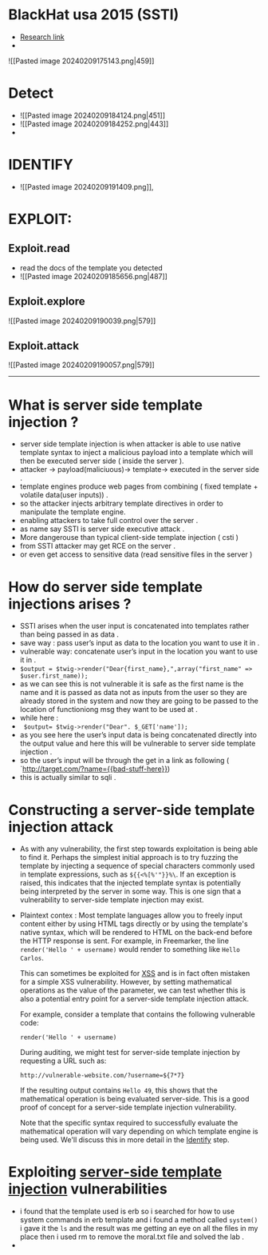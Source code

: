 # BlackHat usa 2015 (SSTI) 
- [Research link](https://portswigger.net/research/server-side-template-injection)
- 
![[Pasted image 20240209175143.png|459]]

# Detect
- ![[Pasted image 20240209184124.png|451]]
- ![[Pasted image 20240209184252.png|443]]
- 
# IDENTIFY
- ![[Pasted image 20240209191409.png]], 


# EXPLOIT:
## Exploit.read
- read the docs of the template you detected 
- ![[Pasted image 20240209185656.png|487]]
## Exploit.explore
![[Pasted image 20240209190039.png|579]]
## Exploit.attack
![[Pasted image 20240209190057.png|579]] 
- - - 
# What is server side template injection ? 
- server side template injection is when attacker is able to use native template syntax  to inject a malicious payload into a template which will then be executed server side ( inside the server ).
- attacker → payload(maliciuous)→ template→ executed in the server side .
- template engines   produce web pages from combining ( fixed template + volatile data(user inputs)) .
- so the attacker injects  arbitrary template directives  in order to manipulate the template engine. 
- enabling attackers to take full control over the server .  
- as name  say SSTI is server side executive attack . 
- More dangerouse than  typical client-side template injection ( csti )
- from SSTI attacker may get RCE  on the server . 
- or even get access to sensitive data (read sensitive files in the server )
# How do server side template injections arises ? 
- SSTI arises when the user input is concatenated into templates rather than being passed in as data . 
- save way : pass user’s input as data to the location you want to use it in . 
- vulnerable way: concatenate user’s input in the location you want to use it in . 
- `$output = $twig->render("Dear{first_name},",array("first_name" => $user.first_name));`
- as we can see  this is not vulnerable  it is safe as the first name is the name and it is passed as data not as inputs from the user so  they are already stored in the system and now they are going to be passed to the location of functioniong msg they want to be used at . 
- while here : 
- ` $output= $twig->render("Dear". $_GET['name']);`
- as you see here the user’s input data is being  concatenated directly into the  output value and here this will be vulnerable to server side template injection . 
- so the user’s input will  be through the get  in a link as following ( `http://target.com/?name={{bad-stuff-here}})
- this is actually similar to sqli .
#  Constructing a server-side template injection attack
- As with any vulnerability, the first step towards exploitation is being able to find it. Perhaps the simplest initial approach is to try fuzzing the template by injecting a sequence of special characters commonly used in template expressions, such as `${{<%[%'"}}%\`. If an exception is raised, this indicates that the injected template syntax is potentially being interpreted by the server in some way. This is one sign that a vulnerability to server-side template injection may exist.
- Plaintext contex : 
	Most template languages allow you to freely input content either by using HTML tags directly or by using the template's native syntax, which will be rendered to HTML on the back-end before the HTTP response is sent. For example, in Freemarker, the line `render('Hello ' + username)` would render to something like `Hello Carlos`.
	
	This can sometimes be exploited for [XSS](https://portswigger.net/web-security/cross-site-scripting) and is in fact often mistaken for a simple XSS vulnerability. However, by setting mathematical operations as the value of the parameter, we can test whether this is also a potential entry point for a server-side template injection attack.
	
	For example, consider a template that contains the following vulnerable code:
	
	`render('Hello ' + username)`
	
	During auditing, we might test for server-side template injection by requesting a URL such as:
	
	`http://vulnerable-website.com/?username=${7*7}`
	
	If the resulting output contains `Hello 49`, this shows that the mathematical operation is being evaluated server-side. This is a good proof of concept for a server-side template injection vulnerability.
	
	Note that the specific syntax required to successfully evaluate the mathematical operation will vary depending on which template engine is being used. We'll discuss this in more detail in the [Identify](https://portswigger.net/web-security/server-side-template-injection#identify) step.
# Exploiting [server-side template injection](https://portswigger.net/web-security/server-side-template-injection) vulnerabilities
-  i found that the template used is erb so i searched for  how to use system commands in erb template and i found a method called `system()`  i gave it  the `ls`  and the result was me getting an eye on all the files in my place then i used rm to remove the moral.txt file and solved the lab . 
- 